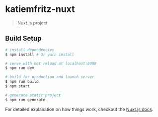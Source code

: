 # katiemfritz-nuxt

> Nuxt.js project

## Build Setup

``` bash
# install dependencies
$ npm install # Or yarn install

# serve with hot reload at localhost:8080
$ npm run dev

# build for production and launch server
$ npm run build
$ npm start

# generate static project
$ npm run generate
```

For detailed explanation on how things work, checkout the [Nuxt.js docs](https://github.com/nuxt/nuxt.js).
